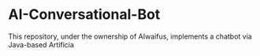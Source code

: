 # AI-Conversational-Bot
This repository, under the ownership of AIwaifus, implements a chatbot via Java-based Artificia